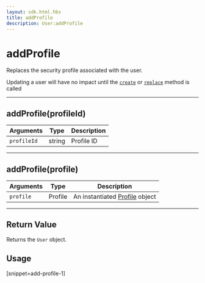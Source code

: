 ```yaml
---
layout: sdk.html.hbs
title: addProfile
description: User:addProfile
---
```


# addProfile

Replaces the security profile associated with the user.

<div class="alert alert-info">
Updating a user will have no impact until the <a href="/sdk-reference/php/3/user/create"><code>create</code></a> or <a href="/sdk-reference/php/3/user/replace"><code>replace</code></a> method is called
</div>

---

## addProfile(profileId)

| Arguments   | Type   | Description |
| ----------- | ------ | ----------- |
| `profileId` | string | Profile ID  |

---

## addProfile(profile)

| Arguments | Type    | Description                                                    |
| --------- | ------- | -------------------------------------------------------------- |
| `profile` | Profile | An instantiated [Profile](/sdk-reference/php/3/profile) object |

---

## Return Value

Returns the `User` object.

## Usage

[snippet=add-profile-1]
